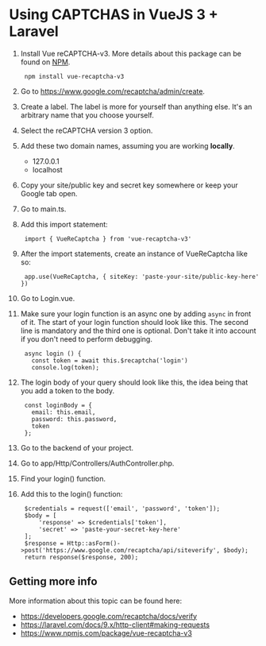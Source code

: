 # Using CAPTCHAS in VueJS 3 + Laravel

1. Install Vue reCAPTCHA-v3. More details about this package can be found on [NPM](https://www.npmjs.com/package/vue-recaptcha-v3).

        npm install vue-recaptcha-v3

1. Go to https://www.google.com/recaptcha/admin/create.
1. Create a label. The label is more for yourself than anything else. It's an arbitrary name that you choose yourself.
1. Select the reCAPTCHA version 3 option.
1. Add these two domain names, assuming you are working **locally**. 
    - 127.0.0.1
    - localhost
1. Copy your site/public key and secret key somewhere or keep your Google tab open.
1. Go to main.ts.
1. Add this import statement:

        import { VueReCaptcha } from 'vue-recaptcha-v3'

1. After the import statements, create an instance of VueReCaptcha like so:

        app.use(VueReCaptcha, { siteKey: 'paste-your-site/public-key-here' })

1. Go to Login.vue.
1. Make sure your login function is an async one by adding <code>async</code> in front of it. The start of your login function should look like this. The second line is mandatory and the third one is optional. Don't take it into account if you don't need to perform debugging.

        async login () {
          const token = await this.$recaptcha('login')
          console.log(token);

1. The login body of your query should look like this, the idea being that you add a token to the body.

        const loginBody = {
          email: this.email,
          password: this.password,
          token
        };

1. Go to the backend of your project.
1. Go to app/Http/Controllers/AuthController.php.
1. Find your login() function.
1. Add this to the login() function:

        $credentials = request(['email', 'password', 'token']);
        $body = [
            'response' => $credentials['token'],
            'secret' => 'paste-your-secret-key-here'
        ];
        $response = Http::asForm()->post('https://www.google.com/recaptcha/api/siteverify', $body);
        return response($response, 200);

## Getting more info

More information about this topic can be found here:
- https://developers.google.com/recaptcha/docs/verify
- https://laravel.com/docs/9.x/http-client#making-requests
- https://www.npmjs.com/package/vue-recaptcha-v3
